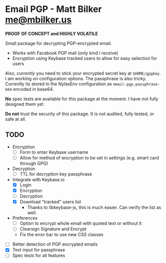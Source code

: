 
# Email PGP - Matt Bilker <me@mbilker.us>

**PROOF OF CONCEPT and HIGHLY VOLATILE**

Small package for decrypting PGP-encrypted email.

-   Works with Facebook PGP mail (only kind I receive)
-   Encryption using Keybase tracked users to allow for easy selection for users

Also, *currently* you need to stick your encrypted secret key at `$HOME/gpgkey`.
I am working on configuration options. The passphrase is also tricky. Currently
its stored in the NylasEnv configuration as `email-pgp.passphrase-b64` encoded in
base64.

**No** spec tests are available for this package at the moment. I have not fully
designed them yet.

**Do not** trust the security of this package. It is not audited, fully tested,
or safe at all.

## TODO

- Encryption
  - [ ] Form to enter Keybase username
  - [ ] Allow for method of encryption to be set in settings (e.g. smart card through GPG)
- Decryption
  - [ ] TTL for decryption key passphrase
- Integrate with Keybase.io
  - [x] Login
  - [x] Encryption
  - [ ] Decryption
  - [x] Download "tracked" users list
    - Thanks to libkeybase-js, this is much easier. Can verify the list as well.
- Preferences
  - [ ] Option to encrypt whole email with quoted text or without it
  - [ ] Clearsign Signature and Encrypt
  - Fix the error bar to use new CSS classes
- [ ] Better detection of PGP encrypted emails
- [x] Text input for passphrase
- [ ] Spec tests for all features
